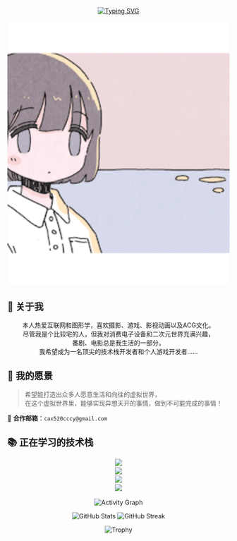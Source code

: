 <!-- 打字动画标题 -->
<p align="center">
  <a href="https://git.io/typing-svg">
    <img src="https://readme-typing-svg.demolab.com?font=Fira+Code&size=40&pause=1000&color=F79BED&center=true&vCenter=true&width=900&lines=Print(%22%E4%BD%A0%E5%A5%BD+%EF%BC%81%E4%B8%96%E7%95%8C%22)" alt="Typing SVG" />
  </a>
</p>

<!-- 顶部大图 -->
<p align="center">
  <img src="/img/19.gif" alt="Banner" width="100%" height="600px" style="object-fit: cover;">
</p>


## 🌸 关于我

<p align="center">
  本人热爱互联网和图形学，喜欢摄影、游戏、影视动画以及ACG文化。<br>
  尽管我是个比较宅的人，但我对消费电子设备和二次元世界充满兴趣，<br>
  番剧、电影总是我生活的一部分。<br>
  我希望成为一名顶尖的技术栈开发者和个人游戏开发者……
</p>


## 🌟 我的愿景

> 希望能打造出众多人愿意生活和向往的虚拟世界，  
> 在这个虚拟世界里，能够实现异想天开的事情，做到不可能完成的事情！

📧 **合作邮箱**：`cax520cccy@gmail.com`


## 📚 正在学习的技术栈

<p align="center">
  <a href="https://skillicons.dev">
    <img src="https://skillicons.dev/icons?i=c,cpp,cs,java,python,go,js,html,css,ts" /><br>
    <img src="https://skillicons.dev/icons?i=git,github,idea,clion,pycharm,webstorm,rider,visualstudio,vscode,linux,windows,ubuntu" /><br>
    <img src="https://skillicons.dev/icons?i=npm,nodejs,cmake,dotnet,nginx,mysql,redis,docker,maven,qt" /><br>
    <img src="https://skillicons.dev/icons?i=pr,ae,au,ps,godot,unreal,unity,blender" />
  </a>
</p>


<p align="center">
  <img src="https://github-readme-activity-graph.vercel.app/graph?username=EchoLumi&bg_color=6aece3&color=000000&line=ffffff&point=403d3d&area=true&hide_border=true" alt="Activity Graph" />
</p>

<p align="center">
  <img src="https://github-readme-stats.vercel.app/api?username=EchoLumi&show_icons=true&theme=radical" alt="GitHub Stats" height="160px"/>
  <img src="https://streak-stats.demolab.com?user=EchoLumi&theme=radical" alt="GitHub Streak" height="160px"/>
</p>

<p align="center">
  <img src="https://github-profile-trophy.vercel.app/?username=EchoLumi&theme=onedark&row=1&column=6" alt="Trophy" />
</p>

